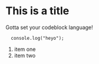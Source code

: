 # This is a title

Gotta set your codeblock language!

```
  console.log("heyo");
```

1. item one
2.  item two
